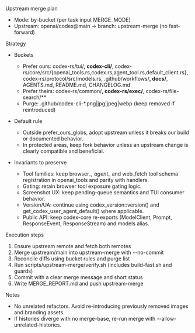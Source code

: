 Upstream merge plan

- Mode: by-bucket (per task input MERGE_MODE)
- Upstream: openai/codex@main -> branch: upstream-merge (no fast-forward)

Strategy

- Buckets
  - Prefer ours: codex-rs/tui/**, codex-cli/**, codex-rs/core/src/{openai_tools.rs,codex.rs,agent_tool.rs,default_client.rs}, codex-rs/protocol/src/models.rs, .github/workflows/**, docs/**, AGENTS.md, README.md, CHANGELOG.md
  - Prefer theirs: codex-rs/common/**, codex-rs/exec/**, codex-rs/file-search/**
  - Purge: .github/codex-cli-*.png|jpg|jpeg|webp (keep removed if reintroduced)

- Default rule
  - Outside prefer_ours_globs, adopt upstream unless it breaks our build or documented behavior.
  - In protected areas, keep fork behavior unless an upstream change is clearly compatible and beneficial.

- Invariants to preserve
  - Tool families: keep browser_*, agent_* and web_fetch tool schema registration in openai_tools and parity with handlers.
  - Gating: retain browser tool exposure gating logic.
  - Screenshot UX: keep pending-queue semantics and TUI consumer behavior.
  - Version/UA: continue using codex_version::version() and get_codex_user_agent_default() where applicable.
  - Public API: keep codex-core re-exports (ModelClient, Prompt, ResponseEvent, ResponseStream) and models alias.

Execution steps

1) Ensure upstream remote and fetch both remotes
2) Merge upstream/main into upstream-merge with --no-commit
3) Reconcile diffs using bucket rules and purge list
4) Run scripts/upstream-merge/verify.sh (includes build-fast.sh and guards)
5) Commit with a clear merge message and short status
6) Write MERGE_REPORT.md and push upstream-merge

Notes

- No unrelated refactors. Avoid re-introducing previously removed images and branding assets.
- If histories diverge with no merge-base, re-run merge with --allow-unrelated-histories.
